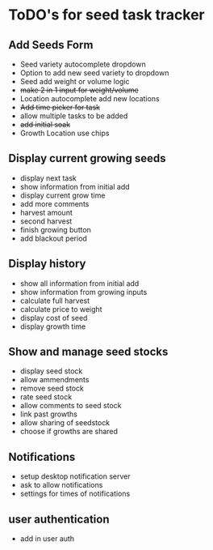 # ToDO's for seed task tracker
## Add Seeds Form
- Seed variety autocomplete dropdown
- Option to add new seed variety to dropdown
- Seed add weight or volume logic
- ~~make 2 in 1 input for weight/volume~~
- Location autocomplete add new locations
- ~~Add time picker for task~~
- allow multiple tasks to be added
- ~~add initial soak~~
- Growth Location use chips

## Display current growing seeds
- display next task
- show information from initial add
- display current grow time 
- add more comments
- harvest amount
- second harvest 
- finish growing button
- add blackout period

## Display history
- show all information from initial add
- show information from growing inputs
- calculate full harvest
- calculate price to weight 
- display cost of seed
- display growth time

## Show and manage seed stocks
- display seed stock
- allow ammendments
- remove seed stock
- rate seed stock
- allow comments to seed stock
- link past growths 
- allow sharing of seedstock
- choose if growths are shared

## Notifications 
- setup desktop notification server
- ask to allow notifications 
- settings for times of notifications 

## user authentication
- add in user auth

